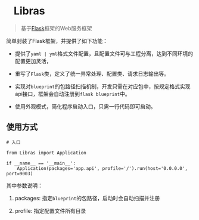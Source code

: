 # &nbsp;&nbsp;&nbsp;Libras

> 基于[Flask]()框架的Web服务框架

简单封装了Flask框架，并提供了如下功能：

* 提供了`yaml | yml`格式文件配置，且配置文件可与工程分离，达到不同环境的配置更加灵活，

* 重写了`Flask`类，定义了统一异常处理、配置类、请求日志输出等。

* 实现对`blueprint`的包路径扫描机制，开发只需在对应包中，按规定格式实现 api接口，框架会自动注册到`flask blueprint`中。

* 使用外观模式，简化程序启动入口，只需一行代码即可启动。

## 使用方式

```
# 入口

from Libras import Application

if __name__ == '__main__':
    Application(packages='app.api', profile='/').run(host='0.0.0.0', port=9003)
```

其中参数说明：

1. packages: 指定`blueprint`的包路径，启动时会自动扫描并注册

2. profile: 指定配置文件所有目录 




